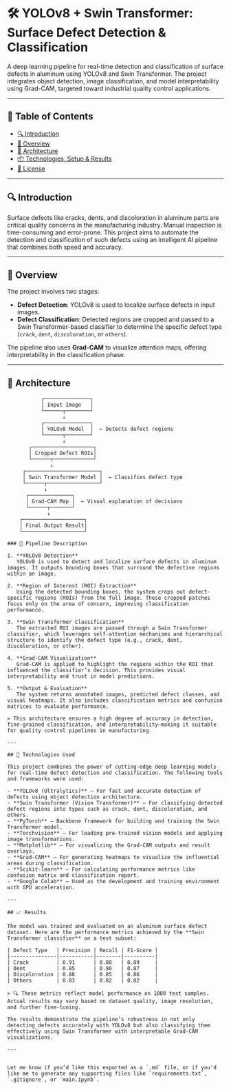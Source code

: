 # 🛠️ YOLOv8 + Swin Transformer: Surface Defect Detection & Classification

A deep learning pipeline for real-time detection and classification of surface defects in aluminum using YOLOv8 and Swin Transformer. The project integrates object detection, image classification, and model interpretability using Grad-CAM, targeted toward industrial quality control applications.

---

## 📑 Table of Contents
- [🔍 Introduction](#-introduction)
- [🧠 Overview](#-overview)
- [📐 Architecture](#-architecture)
- [📦 Technologies, Setup & Results](#-technologies-setup--results)
- [📄 License](#-license)

---

## 🔍 Introduction

Surface defects like cracks, dents, and discoloration in aluminum parts are critical quality concerns in the manufacturing industry. Manual inspection is time-consuming and error-prone. This project aims to automate the detection and classification of such defects using an intelligent AI pipeline that combines both speed and accuracy.

---

## 🧠 Overview

The project involves two stages:

- **Defect Detection**: YOLOv8 is used to localize surface defects in input images.
- **Defect Classification**: Detected regions are cropped and passed to a Swin Transformer-based classifier to determine the specific defect type (`crack`, `dent`, `discoloration`, or `others`).

The pipeline also uses **Grad-CAM** to visualize attention maps, offering interpretability in the classification phase.

---

## 📐 Architecture

```plaintext
           ┌───────────────┐
           │ Input Image   │
           └──────┬────────┘
                  ↓
           ┌───────────────┐
           │ YOLOv8 Model  │  ← Detects defect regions
           └──────┬────────┘
                  ↓
       ┌────────────────────┐
       │ Cropped Defect ROIs│
       └──────┬─────────────┘
              ↓
     ┌────────────────────────┐
     │ Swin Transformer Model │  ← Classifies defect type
     └──────┬─────────────────┘
            ↓
      ┌──────────────┐
      │ Grad-CAM Map │  ← Visual explanation of decisions
      └──────┬───────┘
             ↓
    ┌────────────────────┐
    │ Final Output Result│
    └────────────────────┘

### 🔧 Pipeline Description

1. **YOLOv8 Detection**  
   YOLOv8 is used to detect and localize surface defects in aluminum images. It outputs bounding boxes that surround the defective regions within an image.

2. **Region of Interest (ROI) Extraction**  
   Using the detected bounding boxes, the system crops out defect-specific regions (ROIs) from the full image. These cropped patches focus only on the area of concern, improving classification performance.

3. **Swin Transformer Classification**  
   The extracted ROI images are passed through a Swin Transformer classifier, which leverages self-attention mechanisms and hierarchical structure to identify the defect type (e.g., crack, dent, discoloration, or other).

4. **Grad-CAM Visualization**  
   Grad-CAM is applied to highlight the regions within the ROI that influenced the classifier’s decision. This provides visual interpretability and trust in model predictions.

5. **Output & Evaluation**  
   The system returns annotated images, predicted defect classes, and visual heatmaps. It also includes classification metrics and confusion matrices to evaluate performance.

> This architecture ensures a high degree of accuracy in detection, fine-grained classification, and interpretability—making it suitable for quality control pipelines in manufacturing.

---

## 🧰 Technologies Used

This project combines the power of cutting-edge deep learning models for real-time defect detection and classification. The following tools and frameworks were used:

- **YOLOv8 (Ultralytics)** – For fast and accurate detection of defects using object detection architecture.
- **Swin Transformer (Vision Transformer)** – For classifying detected defect regions into types such as crack, dent, discoloration, and others.
- **PyTorch** – Backbone framework for building and training the Swin Transformer model.
- **Torchvision** – For loading pre-trained vision models and applying image transformations.
- **Matplotlib** – For visualizing the Grad-CAM outputs and result overlays.
- **Grad-CAM** – For generating heatmaps to visualize the influential areas during classification.
- **Scikit-learn** – For calculating performance metrics like confusion matrix and classification report.
- **Google Colab** – Used as the development and training environment with GPU acceleration.

---

## 📈 Results

The model was trained and evaluated on an aluminum surface defect dataset. Here are the performance metrics achieved by the **Swin Transformer classifier** on a test subset:

| Defect Type   | Precision | Recall | F1-Score |
|---------------|-----------|--------|----------|
| Crack         | 0.91      | 0.88   | 0.89     |
| Dent          | 0.85      | 0.90   | 0.87     |
| Discoloration | 0.88      | 0.85   | 0.86     |
| Others        | 0.83      | 0.82   | 0.82     |

> 🔍 These metrics reflect model performance on 1000 test samples. Actual results may vary based on dataset quality, image resolution, and further fine-tuning.

The results demonstrate the pipeline’s robustness in not only detecting defects accurately with YOLOv8 but also classifying them effectively using Swin Transformer with interpretable Grad-CAM visualizations.

---


Let me know if you’d like this exported as a `.md` file, or if you'd like me to generate any supporting files like `requirements.txt`, `.gitignore`, or `main.ipynb`.
